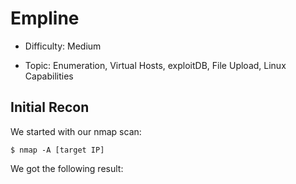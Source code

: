 # Empline

* Difficulty: Medium

* Topic: Enumeration, Virtual Hosts, exploitDB, File Upload, Linux Capabilities

## Initial Recon
We started with our nmap scan:
```
$ nmap -A [target IP]
```
We got the following result:
